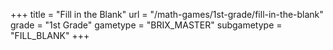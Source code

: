 +++
title = "Fill in the Blank"
url = "/math-games/1st-grade/fill-in-the-blank"
grade = "1st Grade"
gametype = "BRIX_MASTER"
subgametype = "FILL_BLANK"
+++